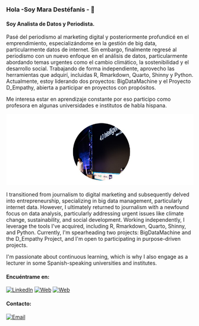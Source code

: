 ### Hola -Soy Mara Destéfanis - 👋

#### Soy Analista de Datos y Periodista.

Pasé del periodismo al marketing digital y posteriormente profundicé en el emprendimiento, especializándome en la gestión de big data, particularmente datos de internet. Sin embargo, finalmente regresé al periodismo con un nuevo enfoque en el análisis de datos, particularmente abordando temas urgentes como el cambio climático, la sostenibilidad y el desarrollo social. Trabajando de forma independiente, aprovecho las herramientas que adquirí, incluidas R, Rmarkdown, Quarto, Shinny y Python. Actualmente, estoy liderando dos proyectos: BigDataMachine y el Proyecto D_Empathy, abierta a participar en proyectos con propósitos.

Me interesa estar en aprendizaje constante por eso participo como profesora en algunas universidades e institutos de habla hispana.

![<https://www.maradestefanis.com>](maradestefaniosgithub.jpg)

I transitioned from journalism to digital marketing and subsequently delved into entrepreneurship, specializing in big data management, particularly internet data. However, I ultimately returned to journalism with a newfound focus on data analysis, particularly addressing urgent issues like climate change, sustainability, and social development. Working independently, I leverage the tools I've acquired, including R, Rmarkdown, Quarto, Shinny, and Python. Currently, I'm spearheading two projects: BigDataMachine and the D_Empathy Project, and I'm open to participating in purpose-driven projects.

I'm passionate about continuous learning, which is why I also engage as a lecturer in some Spanish-speaking universities and institutes.

#### Encuéntrame en:

[![LinkedIn](https://img.shields.io/badge/LinkedIn-Mara_Destefanis-0077B5?style=for-the-badge&logo=linkedin&logoColor=white&labelColor=101010)](https://www.linkedin.com/in/maradestefanis/) [![Web](https://img.shields.io/badge/Web-MaraDestefanis.com-14a1f0?style=for-the-badge&logo=dev.to&logoColor=white&labelColor=101010)](https://maradestefanis.com)
 [![Web](https://img.shields.io/badge/Web-dempathyproject.com-14a1f0?style=for-the-badge&logo=dev.to&logoColor=white&labelColor=101010)](https://dempathyproject.com)

#### Contacto:

[![Email](https://img.shields.io/badge/maragdestefanis-email(escribeme)-D14836?style=for-the-badge&logo=gmail&logoColor=white&labelColor=101010)](mailto:maragdestefanis@gmail.com)
